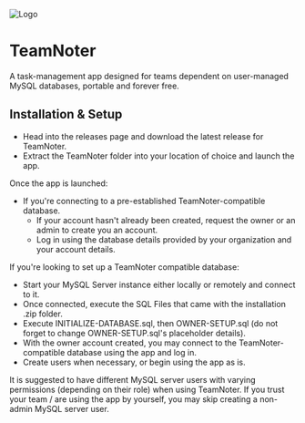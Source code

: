 ![Logo](https://dev-to-uploads.s3.amazonaws.com/uploads/articles/th5xamgrr6se0x5ro4g6.png)


# TeamNoter
A task-management app designed for teams dependent on user-managed MySQL databases, portable and forever free.


## Installation & Setup

- Head into the releases page and download the latest release for TeamNoter.
- Extract the TeamNoter folder into your location of choice and launch the app.

Once the app is launched:
- If you're connecting to a pre-established TeamNoter-compatible database.
    - If your account hasn't already been created, request the owner or an admin to create you an account.
    - Log in using the database details provided by your organization and your account details.

If you're looking to set up a TeamNoter compatible database:
- Start your MySQL Server instance either locally or remotely and connect to it.
- Once connected, execute the SQL Files that came with the installation .zip folder.
- Execute INITIALIZE-DATABASE.sql, then OWNER-SETUP.sql (do not forget to change OWNER-SETUP.sql's placeholder details).
- With the owner account created, you may connect to the TeamNoter-compatible database using the app and log in.
- Create users when necessary, or begin using the app as is.

It is suggested to have different MySQL server users with varying permissions (depending on their role) when using TeamNoter. If you trust your team / are using the app by yourself, you may skip creating a non-admin MySQL server user.
